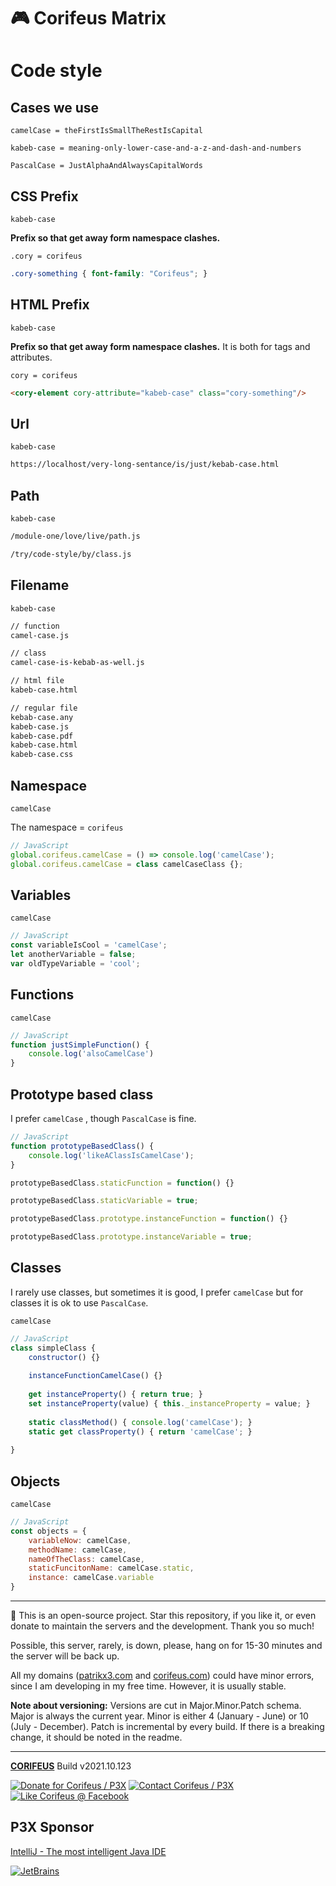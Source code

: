 [//]: #@corifeus-header

# 🎮 Corifeus Matrix

                        
[//]: #@corifeus-header:end


# Code style

## Cases we use

```camelCase = theFirstIsSmallTheRestIsCapital```  

```kabeb-case = meaning-only-lower-case-and-a-z-and-dash-and-numbers```  
  
```PascalCase = JustAlphaAndAlwaysCapitalWords``` 
  

## CSS Prefix
``` kabeb-case ```  

**Prefix so that get away form namespace clashes.**  
  
```.cory = corifeus```

```css
.cory-something { font-family: "Corifeus"; }
```

## HTML Prefix
``` kabeb-case ```  

**Prefix so that get away form namespace clashes.** It is both for tags and attributes.  
  
``cory = corifeus``

```html
<cory-element cory-attribute="kabeb-case" class="cory-something"/>
```

## Url
``` kabeb-case ```  

```bash
https://localhost/very-long-sentance/is/just/kebab-case.html
```

## Path
``` kabeb-case ```  

```bash
/module-one/love/live/path.js

/try/code-style/by/class.js
```

## Filename
``` kabeb-case ```   


```bash
// function
camel-case.js

// class
camel-case-is-kebab-as-well.js

// html file
kabeb-case.html

// regular file
kebab-case.any
kabeb-case.js
kabeb-case.pdf
kabeb-case.html
kabeb-case.css
```

## Namespace
 
``` camelCase ```  

The namespace = ```corifeus```  

```js
// JavaScript 
global.corifeus.camelCase = () => console.log('camelCase');
global.corifeus.camelCase = class camelCaseClass {};
```


## Variables
``` camelCase ```  

```js
// JavaScript 
const variableIsCool = 'camelCase';
let anotherVariable = false;
var oldTypeVariable = 'cool';
```
  
## Functions
``` camelCase ```  

```js
// JavaScript 
function justSimpleFunction() {
    console.log('alsoCamelCase')
}
```

## Prototype based class

I prefer ``` camelCase ``` , though `PascalCase` is fine.

```js
// JavaScript
function prototypeBasedClass() {
    console.log('likeAClassIsCamelCase');
}

prototypeBasedClass.staticFunction = function() {}

prototypeBasedClass.staticVariable = true;

prototypeBasedClass.prototype.instanceFunction = function() {} 

prototypeBasedClass.prototype.instanceVariable = true; 
```

## Classes

I rarely use classes, but sometimes it is good, I prefer `camelCase` but for classes it is ok to use `PascalCase`.

``` camelCase ```

```js
// JavaScript
class simpleClass {
    constructor() {}
    
    instanceFunctionCamelCase() {}
    
    get instanceProperty() { return true; }
    set instanceProperty(value) { this._instanceProperty = value; }
    
    static classMethod() { console.log('camelCase'); }
    static get classProperty() { return 'camelCase'; }
    
}
```   

## Objects
``` camelCase ```

```js
// JavaScript 
const objects = {
    variableNow: camelCase,
    methodName: camelCase,
    nameOfTheClass: camelCase,
    staticFuncitonName: camelCase.static,
    instance: camelCase.variable            
}
```



[//]: #@corifeus-footer

---

🙏 This is an open-source project. Star this repository, if you like it, or even donate to maintain the servers and the development. Thank you so much!

Possible, this server, rarely, is down, please, hang on for 15-30 minutes and the server will be back up.

All my domains ([patrikx3.com](https://patrikx3.com) and [corifeus.com](https://corifeus.com)) could have minor errors, since I am developing in my free time. However, it is usually stable.

**Note about versioning:** Versions are cut in Major.Minor.Patch schema. Major is always the current year. Minor is either 4 (January - June) or 10 (July - December). Patch is incremental by every build. If there is a breaking change, it should be noted in the readme.


---

[**CORIFEUS**](https://corifeus.com/matrix) Build v2021.10.123

[![Donate for Corifeus / P3X](https://img.shields.io/badge/Donate-Corifeus-003087.svg)](https://www.paypal.com/cgi-bin/webscr?cmd=_s-xclick&hosted_button_id=QZVM4V6HVZJW6)  [![Contact Corifeus / P3X](https://img.shields.io/badge/Contact-P3X-ff9900.svg)](https://www.patrikx3.com/en/front/contact) [![Like Corifeus @ Facebook](https://img.shields.io/badge/LIKE-Corifeus-3b5998.svg)](https://www.facebook.com/corifeus.software)


## P3X Sponsor

[IntelliJ - The most intelligent Java IDE](https://www.jetbrains.com/?from=patrikx3)

[![JetBrains](https://cdn.corifeus.com/assets/svg/jetbrains-logo.svg)](https://www.jetbrains.com/?from=patrikx3)




[//]: #@corifeus-footer:end
